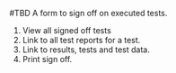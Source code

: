 #TBD
A form to sign off on executed tests.

1. View all signed off tests
2. Link to all test reports for a test.
3. Link to results, tests and test data.
4. Print sign off.
